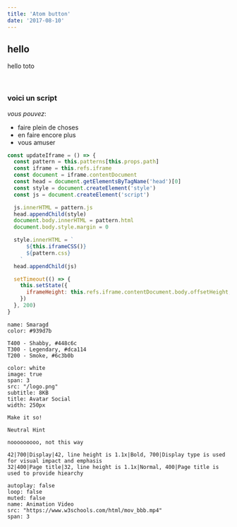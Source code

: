 ```yaml
---
title: 'Atom button'
date: '2017-08-10'
---
```


## hello

<div class="toto">hello toto </div>

<pattern path="pages/hello/button"></pattern>

<br/>

### voici un script

_vous pouvez_:

- faire plein de choses
- en faire encore plus
- vous amuser

```js
const updateIframe = () => {
  const pattern = this.patterns[this.props.path]
  const iframe = this.refs.iframe
  const document = iframe.contentDocument
  const head = document.getElementsByTagName('head')[0]
  const style = document.createElement('style')
  const js = document.createElement('script')

  js.innerHTML = pattern.js
  head.appendChild(style)
  document.body.innerHTML = pattern.html
  document.body.style.margin = 0

  style.innerHTML = `
      ${this.iframeCSS()}
      ${pattern.css}
    `
  head.appendChild(js)

  setTimeout(() => {
    this.setState({
      iframeHeight: this.refs.iframe.contentDocument.body.offsetHeight,
    })
  }, 200)
}
```

```color
name: Smaragd
color: #939d7b
```

```color-palette
T400 - Shabby, #448c6c
T300 - Legendary, #dca114
T200 - Smoke, #6c3b0b
```

```download
color: white
image: true
span: 3
src: "/logo.png"
subtitle: 8KB
title: Avatar Social
width: 250px
```

```hint|directive
Make it so!
```

```hint
Neutral Hint
```

```hint|warning
nooooooooo, not this way
```

```typography
42|700|Display|42, line height is 1.1x|Bold, 700|Display type is used for visual impact and emphasis
32|400|Page title|32, line height is 1.1x|Normal, 400|Page title is used to provide hiearchy
```

```video
autoplay: false
loop: false
muted: false
name: Animation Video
src: "https://www.w3schools.com/html/mov_bbb.mp4"
span: 3
```
